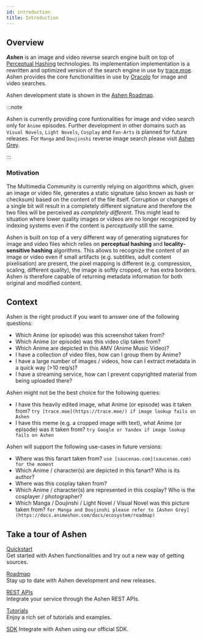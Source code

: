```yaml
---
id: introduction
title: Introduction
---
```


## Overview

***Ashen*** is an image and video reverse search engine built on top of [Perceptual Hashing](https://en.wikipedia.org/wiki/Perceptual_hashing) technologies. Its implementation implementation is a rewritten and optimized version of the search engine in use by [trace.moe](https://trace.moe/). Ashen provides the core functionalities in use by [Oracolo](/docs/search-engine/introduction) for image and video searches.

Ashen development state is shown in the [Ashen Roadmap](/docs/ashen/roadmap).


:::note

Ashen is currently providing core funtionalities for image and video search only for `Anime` episodes.
Further development in other domains such as `Visual Novels`, `Light Novels`, `Cosplay` and `Fan-Arts` is planned for future releases.
For `Manga` and `Doujinshi` reverse image search please visit [Ashen Grey](https://docs.animeshon.com/docs/ecosystem/roadmap).

:::

### Motivation

The Multimedia Community is currently relying on algorithms which, given an image or video file, generates a static signature (also known as hash or checksum) based on the content of the file itself. Corruption or changes of a single bit will result in a completely different signature and therefore the two files will be perceived as *completely different*. This might lead to situation where lower quality images or videos are no longer recognized by indexing systems even if the content is *perceptually* still the same.

Ashen is built on top of a very different way of generating signatures for image and video files which relies on **perceptual hashing** and **locality-sensitive hashing** algorithms. This allows to recognize the content of an image or video even if small artifacts (e.g. subtitles, adult content pixelisation) are present, the pixel mapping is different (e.g. compression, scaling, different quality), the image is softly cropped, or has extra borders. Ashen is therefore capable of returning metadata information for both original and modified content.

## Context

Ashen is the right product if you want to answer one of the following questions:

- Which Anime (or episode) was this screenshot taken from?
- Which Anime (or episode) was this video clip taken from?
- Which Anime are depicted in this AMV (Anime Music Video)?
- I have a collection of video files, how can I group them by Anime?
- I have a large number of images / videos, how can I extract metadata in a quick way (>10 req/s)?
- I have a streaming service, how can I prevent copyrighted material from being uploaded there?

Ashen might not be the best choice for the following queries:

- I have this heavily edited image, what Anime (or episode) was it taken from? `try [trace.moe](https://trace.moe/) if image lookup fails on Ashen`
- I have this meme (e.g. a cropped image with text), what Anime (or episode) was it taken from? `try Google or Yandex if image lookup fails on Ashen`

Ashen will support the following use-cases in future versions:

- Where was this fanart taken from? `use [saucenao.com](saucenao.com) for the moment`
- Which Anime / character(s) are depicted in this fanart? Who is its author?
- Where was this cosplay taken from?
- Which Anime / character(s) are represented in this cosplay? Who is the cosplayer / photographer?
- Which Manga / Doujinshi / Light Novel / Visual Novel was this picture taken from? `for Manga and Doujinshi please refer to [Ashen Grey](https://docs.animeshon.com/docs/ecosystem/roadmap)`

## Take a tour of Ashen

[Quickstart](quickstart)   
Get started with Ashen functionalities and try out a new way of getting sources.

[Roadmap](roadmap)   
Stay up to date with Ashen development and new releases.

[REST APIs](reference/overview)   
Integrate your service through the Ashen REST APIs.

[Tutorials](sdk/tutorials)   
Enjoy a rich set of tutorials and examples.

[SDK](sdk/quickstarts)
Integrate with Ashen using our official SDK.
